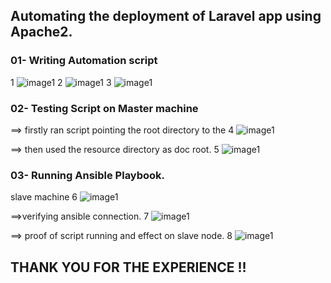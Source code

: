 ## Automating the deployment of Laravel app using Apache2.

 ### 01-  Writing Automation script
 1
![image1](/Altschool_cloud_learning/Exams_second-semester/screeenshots/script1.png)
2
![image1](/Altschool_cloud_learning/Exams_second-semester/screeenshots/script2.png)
3
![image1](/Altschool_cloud_learning/Exams_second-semester/screeenshots/script3.png)

### 02- Testing Script on Master machine
==> firstly ran script pointing the root directory to the 
4
![image1](/Altschool_cloud_learning/Exams_second-semester/screeenshots/publicpag.png)

==> then used the resource directory as doc root.
5
![image1](/Altschool_cloud_learning/Exams_second-semester/screeenshots/fulpag.png)



### 03- Running Ansible Playbook.
slave machine
6
![image1](/Altschool_cloud_learning/Exams_second-semester/screeenshots/slaveip.png)



==>verifying ansible connection.
7
![image1](/Altschool_cloud_learning/Exams_second-semester/screeenshots/ping.png)

==> proof of script running and effect on slave node. 
8
![image1](/Altschool_cloud_learning/Exams_second-semester/screeenshots/it%20worked%20!!!%20exam.png)



## THANK YOU FOR THE EXPERIENCE !!